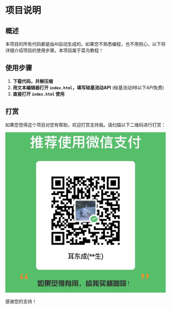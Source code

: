 # 项目说明

## 概述
本项目的所有代码都是由AI自动生成的。如果您不熟悉编程，也不用担心，以下将详细介绍项目的使用步骤。本项目属于菜鸟教程！

## 使用步骤
1. **下载代码，并解压缩**
2. **用文本编辑器打开 `index.html`，填写硅基流动API** (硅基流动9B以下API免费)
3. **直接打开 `index.html` 使用**


## 打赏
如果您觉得这个项目对您有帮助，欢迎打赏支持我。请扫描以下二维码进行打赏：

![收款码](qr.jpg)

感谢您的支持！
